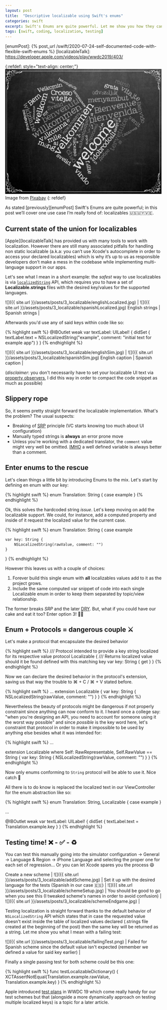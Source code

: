 ```yaml
---
layout: post
title:  "Descriptive localizable using Swift's enums"
categories: swift
excerpt: Swift's Enums are quite powerful. Let me show you how they can be levaraged for localization purposes 🇺🇸🇺🇾🇻🇪. 
tags: [swift, coding, localization, testing]
---
```


[referralLink]: https://pixabay.com/es/?utm_source=link-attribution&amp;utm_medium=referral&amp;utm_campaign=image&amp;utm_content=1995786

[enumPost]: {% post_url /swift/2020-07-24-self-documented-code-with-flexible-swift-enums %}
[localizableTalk]: https://developer.apple.com/videos/play/wwdc2019/403/

[localizableDoc]: https://developer.apple.com/documentation/foundation/bundle/1417694-localizedstring
[propertyObservers]: https://docs.swift.org/swift-book/LanguageGuide/Properties.html
[DRY]: https://deviq.com/don-t-repeat-yourself/
[opinion]: https://www.theatlantic.com/technology/archive/2018/05/there-is-only-one-thing-imho-can-mean/559481/
[SRP]: https://www.instagram.com/p/CDhvr5_J1AJ/?utm_source=ig_web_button_share_sheet
[testPlans]: https://developer.apple.com/videos/play/wwdc2019/413/

{:refdef: style="text-align: center;"}
![compass](/assets/posts/3_localizable/welcomeLocalized.jpg)
Image from [Pixabay][referralLink]
{: refdef}

As stated [previously][enumPost] Swift's Enums are quite powerful; in this post we’ll cover one use case I’m really fond of: localizables 🇺🇸🇺🇾🇻🇪. 

## Current state of the union for localizables

[Apple][localizableTalk] has provided us with many tools to work with localization. However there are still many associated pitfalls for handling non static localizable (a.k.a: you can’t use Xcode's autocomplete in order to access your declared localizables) which is why it’s up to us as responsible developers don’t make a mess in the codebase while implementing multi-language support in our apps.

Let's see what I mean in a short example: the *safest* way to use localizables is via [`localizedString`][localizableDoc] API, which requires you to have a set of **Localizable.strings** files with the desired key/values for the supported languages. 

![]({{ site.url }}/assets/posts/3_localizable/englishLocalized.jpg)  |  ![]({{ site.url }}/assets/posts/3_localizable/spanishLocalized.jpg)
English strings | Spanish strings |

Afterwards you'd use any of said keys within code like so:

{% highlight swift %}
@IBOutlet weak var textLabel: UILabel! {
    didSet {
        textLabel.text = NSLocalizedString("example", comment: "initial text for example app")
    }
}
{% endhighlight %}

![]({{ site.url }}/assets/posts/3_localizable/englishSim.jpg)  |  ![]({{ site.url }}/assets/posts/3_localizable/spanishSim.jpg)
English caption | Spanish caption |

(*disclaimer*: you don't necessarily have to set your localizable UI text via [property observers][propertyObservers], I did this way in order to compact the code snippet as much as possible)

## Slippery rope

So, it seems pretty straight forward the localizable implementation. What's the problem? The usual suspects:

- Breaking of [SRP][SRP] principle (VC starts knowing too much about UI configuration)
- Manually typed strings is **always** an error prone move
- Unless you're working with a dedicated translator, the `comment` value might very well be omitted. [IMHO][opinion] a well defined variable is always better than a comment.

## Enter enums to the rescue

Let's clean things a little bit by introducing Enums to the mix. Let's start by defining en enum with our key:

{% highlight swift %}
enum Translation: String {
    case example
}
{% endhighlight %}

Ok, this solves the hardcoded string *issue*. Let's keep moving on add the localizable support. We could, for instance, add a computed property and inside of it request the localized value for the current case.

{% highlight swift %}
enum Translation: String {
    case example
    
    var key: String {
        NSLocalizedString(rawValue, comment: "")
    }
}
{% endhighlight %}

However this leaves us with a couple of choices: 

1. Forever build this single enum with **all** localizables values add to it as the project grows.
2. Include the same computed var snippet of code into each single Localizable enum in order to keep them separated by topic/view relationship.

The former breaks *SRP* and the later [DRY][DRY]. But, what if you could have our cake and eat it too? Enter option 3! 🥳🎂

## Enum + Protocols = dangerous couple ⚔️

Let's make a protocol that encapsulate the desired behavior 

{% highlight swift %}
/// Protocol intended to provide a key string localized for its respective value 
protocol Localizable {
    /// Returns localized value should it be found defined with this matching key 
    var key: String { get }
}
{% endhighlight %}

Now we can declare the desired behavior in the protocol's extension, saving us that way the trouble to ⌘ + C / ⌘ + V stated before. 

{% highlight swift %}
...
extension Localizable {
    var key: String {
        NSLocalizedString(rawValue, comment: "")
    }
}
{% endhighlight %}

Nevertheless the beauty of protocols might be dangerous if not properly constraint since anything can now conform to it. I heard once a college say: "when you're designing an API, you need to account for someone using it the worst way possible" and since *possible* is the key word here, let's constraint that protocol in order to make it impossible to be used by anything else besides what it was intended for:

{% highlight swift %}
...

extension Localizable where Self: RawRepresentable, Self.RawValue == String {
    var key: String {
        NSLocalizedString(rawValue, comment: "")
    }
}
{% endhighlight %}

Now only enums conforming to `String` protocol will be able to use it. Nice catch 🎣

All there is to do know is replaced the localized text in our ViewController for the enum abstraction like so:

{% highlight swift %}
enum Translation: String, Localizable {
    case example
}

...

@IBOutlet weak var textLabel: UILabel! {
    didSet {
        textLabel.text = Translation.example.key
    }
}
{% endhighlight %}

## Testing time! ❌ - ✅ - ♻️

You can test this manually going into the simulator configuration -> General -> Language & Region -> iPhone Language and selecting the proper one for each set of regression... Or you can let Xcode spares you the process 😄

Create a new scheme |
![]({{ site.url }}/assets/posts/3_localizable/addScheme.jpg) |
Set it up with the desired language for the tests (Spanish in our case 🇪🇸) |
![]({{ site.url }}/assets/posts/3_localizable/schemeSetup.jpg) |
You should be good to go when you see this (I tweaked scheme's names in order to avoid confusion) |
![]({{ site.url }}/assets/posts/3_localizable/schemeEndgame.jpg) |

Testing localization is straight forward thanks to the default behavior of `NSLocalizedString` API which states that in case the requested value doesn't exist inside the table of localized values declared (.strings file created at the beginning of the post) then the same key will be returned as a string. Let me show you what I mean with a failing test:

![]({{ site.url }}/assets/posts/3_localizable/failingTest.png) |
Failed for Spanish scheme since the default value isn't expected (remember we defined a value for said key earlier) |

Finally a single passing test for both scheme could be this one:

{% highlight swift %}
func testLocalizableDictionary() {
    XCTAssertNotEqual(Translation.example.rawValue, Translation.example.key)
}
{% endhighlight %}

Apple introduced [test plans][testPlans] in WWDC 19 which come really handy for our test schemes but that (alongside a more dynamically approach on testing multiple localized keys) is a topic for a later article. 
